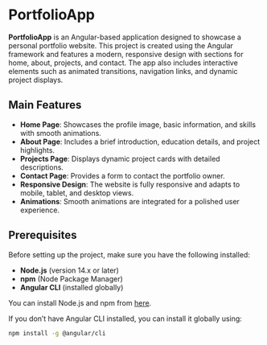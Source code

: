 # PortfolioApp

**PortfolioApp** is an Angular-based application designed to showcase a personal portfolio website. This project is created using the Angular framework and features a modern, responsive design with sections for home, about, projects, and contact. The app also includes interactive elements such as animated transitions, navigation links, and dynamic project displays.

## Main Features

- **Home Page**: Showcases the profile image, basic information, and skills with smooth animations.
- **About Page**: Includes a brief introduction, education details, and project highlights.
- **Projects Page**: Displays dynamic project cards with detailed descriptions.
- **Contact Page**: Provides a form to contact the portfolio owner.
- **Responsive Design**: The website is fully responsive and adapts to mobile, tablet, and desktop views.
- **Animations**: Smooth animations are integrated for a polished user experience.

## Prerequisites

Before setting up the project, make sure you have the following installed:

- **Node.js** (version 14.x or later)
- **npm** (Node Package Manager)
- **Angular CLI** (installed globally)

You can install Node.js and npm from [here](https://nodejs.org/).

If you don’t have Angular CLI installed, you can install it globally using:

```bash
npm install -g @angular/cli
